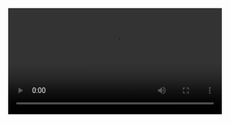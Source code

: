 <div align="center">
  <video alt="Webserv 1337" width="85%" src="https://www.youtube.com/watch?v=zwq--iPUd0k"></video>
</div>
